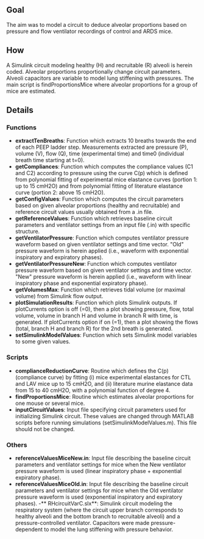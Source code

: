 ## Goal
The aim was to model a circuit to deduce alveolar proportions based on 
pressure and flow ventilator recordings of control and ARDS mice.

## How
A Simulink circuit modeling healthy (H) and recruitable (R) alveoli is 
herein coded. Alveolar proportions proportionally change circuit 
parameters. Alveoli capacitors are variable to model lung stiffening with
pressures. The main script is findProportionsMice where alveolar proportions
for a group of mice are estimated.

## Details
### Functions 

- **extractTenBreaths**: Function which extracts 10 breaths towards the end of 
each PEEP ladder step. Measurements extracted are pressure (P), volume (V),
flow (Q), time (experimental time) and time0 (individual breath time 
starting at t=0).
- **getCompliances**: Function which computes the compliance values (C1 and C2) 
according to pressure using the curve C(p) which is defined from polynomial
fitting of experimental mice elastance curves (portion 1: up to 15 cmH2O) 
and from polynomial fitting of literature elastance curve (portion 2: above 
15 cmH2O).
- **getConfigValues**: Function which computes the circuit parameters based on 
given alveolar proportions (healthy and recruitable) and reference circuit 
values usually obtained from a .in file.
- **getReferenceValues**: Function which retrieves baseline circuit parameters 
and ventilator settings from an input file (.in) with specific structure.
- **getVentilatorPressure**: Function which computes ventilator pressure 
waveform based on given ventilator settings and time vector. "Old" pressure
waveform is herein applied (i.e., waveform with exponential inspiratory and 
expiratory phases).
- **getVentilatorPressureNew**: Function which computes ventilator pressure 
waveform based on given ventilator settings and time vector. "New" pressure 
waveform is herein applied (i.e., waveform with linear inspiratory phase 
and exponential expiratory phase).
- **getVolumesMax**: Function which retrieves tidal volume (or maximal volume) 
from Simulink flow output.
- **plotSimulationResults**: Function which plots Simulink outputs. If 
plotCurrents option is off (=0), then a plot showing pressure, flow, 
total volume, volume in branch H and volume in branch R with time, is 
generated. If plotCurrents option if on (=1), then a plot showing the flows
(total, branch H and branch R) for the 2nd breath is generated.
- **setSimulinkModelValues**: Function which sets Simulink model variables to 
some given values. 

### Scripts

- **complianceReductionCurve**: Routine which defines the C(p) (compliance 
curve) by fitting (i) mice experimental elastances for CTL and LAV mice up 
to 15 cmH2O, and (ii) literature murine elastance data from 15 to 40 cmH2O,
with a polynomial function of degree 4.
- **findProportionsMice**: Routine which estimates alveolar proportions for one 
mouse or several mice.
- **inputCircuitValues**: Input file specifying circuit parameters used for 
initializing Simulink circuit. These values are changed through MATLAB 
scripts before running simulations (setSimulinkModelValues.m). This file 
should not be changed.

### Others

- **referenceValuesMiceNew.in**: Input file describing the baseline circuit 
parameters and ventilator settings for mice when the New ventilator 
pressure waveform is used (linear inspiratory phase + exponential 
expiratory phase).
- **referenceValuesMiceOld.in**: Input file describing the baseline circuit 
parameters and ventilator settings for mice when the Old ventilator 
pressure waveform is used (exponential inspiratory and expiratory phases).
-** RHcircuitVarC.slx**: Simulink circuit modeling the respiratory system 
(where the circuit upper branch corresponds to healthy alveoli and the 
bottom branch to recruitable alveoli) and a pressure-controlled ventilator.
Capacitors were made pressure-dependent to model the lung stiffening with 
pressure behavior.
